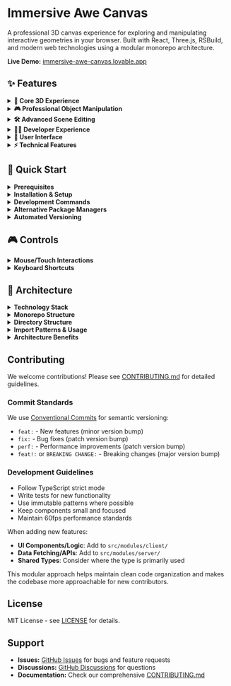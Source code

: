 
# Immersive Awe Canvas

A professional 3D canvas experience for exploring and manipulating interactive geometries in your browser. Built with React, Three.js, RSBuild, and modern web technologies using a modular monorepo architecture.

**Live Demo:** [immersive-awe-canvas.lovable.app](https://immersive-awe-canvas.lovable.app)

## ✨ Features

<details>
<summary><strong>🎯 Core 3D Experience</strong></summary>

- **Multiple Scene Types:** TorusKnot, WobbleField, CrystallineSpire, DistortionSphere, MorphingIcosahedron, WavyGrid, and JellyTorus
- **Dynamic Day/Night Themes:** Toggle between light and dark modes with per-world color schemes
- **Smooth Animations:** Optimized 60fps animations with glitch-free geometry rendering
- **World Navigation:** Seamless transitions between different 3D environments
- **Anti-aliasing:** High-quality rendering with MSAA support

</details>

<details>
<summary><strong>🎮 Professional Object Manipulation</strong></summary>

- **Blender-Style Gizmos:** Precise transform controls with visual axis indicators
- **Smooth Drag Controls:** Fluid object movement with lerp interpolation
- **Object Selection:** Click-to-select with visual wireframe feedback
- **Real-time Updates:** Immediate visual feedback during manipulation
- **Mobile-Optimized:** Enhanced gizmo sensitivity for touch devices

</details>

<details>
<summary><strong>🛠️ Advanced Scene Editing</strong></summary>

- **Live Scene Editor:** Professional settings panel with MVVM architecture
- **Add/Remove Objects:** Dynamic scene composition with multiple geometry types
- **Material Controls:** Real-time adjustment of colors, metalness, roughness, and transparency
- **Transform Properties:** Position, rotation, and scale controls with precise input
- **Object Management:** Organized object list with selection and property editing
- **Collapsible Sections:** Organized UI with glassmorphism effects

</details>

<details>
<summary><strong>👨‍💻 Developer Experience</strong></summary>

- **Semantic Versioning:** Automated GitHub releases following conventional commits
- **TypeScript:** Full type safety with strict mode enabled
- **Modern Architecture:** Modular monorepo with client/server/database/utils separation
- **Performance Optimized:** RSBuild with tree shaking and hot module replacement
- **Comprehensive Testing:** Vitest with 54 passing tests and proper mocking
- **MVVM Pattern:** Clean separation of concerns with ViewModels for complex UI logic

</details>

<details>
<summary><strong>🎨 User Interface</strong></summary>

- **Responsive Design:** Optimized layouts for desktop, tablet, and mobile devices
- **Keyboard Shortcuts:** Complete keyboard navigation and control system
- **Accessibility:** Professional contrast ratios and intuitive interactions
- **Clean Design:** Minimalist interface inspired by Excalidraw and Blender
- **Theme Support:** Dynamic day/night mode switching

</details>

<details>
<summary><strong>⚡ Technical Features</strong></summary>

- **Supabase Integration:** Backend data management with type-safe APIs
- **RSBuild:** Fast development and optimized production builds
- **Component Library:** Comprehensive UI components with shadcn/ui and Radix UI
- **Build Optimization:** Production-ready builds with code splitting and asset optimization
- **GitHub Integration:** Dynamic version display from GitHub releases API

</details>

## 🚀 Quick Start

<details>
<summary><strong>Prerequisites</strong></summary>

- **Node.js 18+** - Required for development
- **[Bun](https://bun.sh/)** - Recommended for optimal performance
- **Git** - For version control

> **⚡ Why Bun?** We use Bun for significantly faster package installation, test execution, and build times compared to npm/yarn.

</details>

<details>
<summary><strong>Installation & Setup</strong></summary>

```bash
# Clone the repository
git clone https://github.com/BA-CalderonMorales/immersive-awe-canvas.git
cd immersive-awe-canvas

# Install Bun (if not already installed)
curl -fsSL https://bun.sh/install | bash

# Install dependencies
bun install

# Start development server with RSBuild
bun run dev
```

The development server will start at `http://localhost:8080` with hot module replacement enabled.

</details>

<details>
<summary><strong>Development Commands</strong></summary>

```bash
# Core Development
bun install          # Install all dependencies
bun run dev          # Start RSBuild dev server (localhost:8080)
bun run build        # Production build with RSBuild
bun run build:dev    # Development build
bun run preview      # Preview production build

# Quality Assurance
bun run test         # Run Vitest test suite (54 tests)
bun run typecheck    # TypeScript validation
bun run lint         # ESLint code analysis

# Monorepo Management
bun run install:all  # Install dependencies for all workspaces
```

</details>

<details>
<summary><strong>Alternative Package Managers</strong></summary>

While Bun is recommended, you can use npm if needed:

```bash
npm install
npm run dev
npm run test
npm run build
```

**Note:** Different package managers may yield different dependency resolution results.

</details>

<details>
<summary><strong>Automated Versioning</strong></summary>

**⚠️ Important:** This project uses automated semantic versioning. Manual version commands are **not used**.

- Versions are automatically bumped based on conventional commits
- Use proper commit prefixes: `fix:`, `feat:`, `BREAKING CHANGE:`
- GitHub Actions handles releases automatically
- See `RULES.md` for detailed versioning guidelines

</details>

## 🎮 Controls

<details>
<summary><strong>Mouse/Touch Interactions</strong></summary>

- **Look Around:** Click and drag to rotate camera
- **Zoom:** Mouse wheel or pinch gestures
- **Select Objects:** Click on any geometry to select
- **Gizmo Control:** Drag transform gizmos for precise movement
- **Mobile Optimized:** Enhanced touch sensitivity for mobile devices

</details>

<details>
<summary><strong>Keyboard Shortcuts</strong></summary>

| Key | Action |
|-----|--------|
| `Space` | Toggle day/night theme |
| `N` / `P` | Next/previous world |
| `Z` | Toggle drag mode for object manipulation |
| `V` | Hide/show UI |
| `E` | Toggle settings panel |
| `S` or `Ctrl+K` | Search worlds |
| `H` | Help dialog |
| `G` | Go to home |
| `C` | Copy scene configuration |
| `.` (Period) | Freeze/unfreeze animations |
| `Esc` | Close dialogs |

</details>

## 🏢 Architecture

<details>
<summary><strong>Technology Stack</strong></summary>

- **Build System:** RSBuild with React plugin and TypeScript support
- **Frontend:** React 18, TypeScript, Tailwind CSS
- **3D Graphics:** Three.js, React Three Fiber, React Three Drei
- **UI Components:** shadcn/ui, Radix UI primitives
- **Backend:** Supabase (PostgreSQL, real-time subscriptions)
- **Testing:** Vitest with comprehensive mocking and 54 test cases
- **Deployment:** GitHub Actions with automated semantic releases
- **Package Manager:** Bun for optimal performance

</details>

<details>
<summary><strong>Monorepo Structure</strong></summary>

This project uses a **modular monorepo architecture** with clear separation of concerns across multiple workspaces:

#### 🖥️ Client Workspace (`client/`)
Frontend React application with modern architecture:
- **Components**: Organized by feature with scene, UI, and layout components
- **Hooks**: Custom React hooks for state management and API integration
- **Context**: React context providers for global state (SceneObjects, Experience, etc.)
- **Pages**: Route-based page components
- **Types**: TypeScript definitions for client-side data structures
- **Test**: Comprehensive test suite with Vitest (54 tests)

#### 🗄️ Server Workspace (`server/`)
Backend utilities and API integrations:
- **GitHub API**: Dynamic version fetching from GitHub releases
- **Security**: Input validation and sanitization utilities
- **Logging**: Structured logging with different levels
- **Validation**: Type guards and data validation functions
- **Utils**: Server-side utility functions

#### 🖾 Database Workspace (`database/`)
Supabase integration and database management:
- **Types**: Auto-generated TypeScript types from Supabase schema
- **Migrations**: Database schema migrations
- **Queries**: Reusable database query functions
- **Hooks**: React hooks for database operations

#### 🛠️ Utils Workspace (`utils/`)
Shared utilities across all workspaces:
- **Common Functions**: Utility functions used by both client and server
- **Type Guards**: Shared type validation functions
- **Constants**: Application-wide constants and configurations

</details>

<details>
<summary><strong>Directory Structure</strong></summary>

```
immersive-awe-canvas/
├── client/                    # Frontend React application
│   ├── components/           # React components organized by feature
│   │   ├── scene/           # 3D scene components (objects, controls, materials)
│   │   ├── ui/              # UI components (buttons, dialogs, forms)
│   │   └── layout/          # Layout components (headers, sidebars)
│   ├── context/             # React context providers
│   │   ├── ExperienceContext.tsx
│   │   ├── SceneObjectsContext.tsx
│   │   └── KeyboardShortcutsContext.tsx
│   ├── hooks/               # Custom React hooks
│   │   ├── useWorlds.ts
│   │   ├── use-mobile.ts
│   │   └── useExperience.ts
│   ├── pages/               # Route-based page components
│   ├── types/               # Client-side TypeScript definitions
│   ├── test/                # Test files and utilities
│   └── lib/                 # Client-side utilities
├── server/                   # Backend utilities and API integrations
│   ├── github-api.ts        # GitHub releases API integration
│   ├── security.ts          # Input validation and sanitization
│   ├── logger.ts            # Structured logging utilities
│   ├── validation.ts        # Type guards and validation
│   └── utils.ts             # Server-side utility functions
├── database/                 # Supabase integration (future expansion)
│   ├── types/               # Auto-generated Supabase types
│   ├── migrations/          # Database schema migrations
│   └── queries/             # Reusable database queries
├── utils/                    # Shared utilities across workspaces
│   ├── typeguards.ts        # Shared type validation
│   ├── utils.ts             # Common utility functions
│   └── constants.ts         # Application constants
├── public/                   # Static assets
├── dist/                     # Built application (generated)
├── rsbuild.config.ts         # RSBuild configuration
├── vitest.config.ts          # Vitest testing configuration
├── package.json              # Root package.json with workspaces
└── tsconfig.json             # TypeScript configuration
```

</details>

<details>
<summary><strong>Import Patterns & Usage</strong></summary>

#### Client-Side Development
Working with UI components and React logic:

```typescript
// Import client components and hooks
import { SceneEditor } from '@/components/scene/editor/SceneEditor';
import { useSceneObjectsContext } from '@/context/SceneObjectsContext';
import { useWorlds } from '@/hooks/useWorlds';
import { SceneConfig } from '@/types/scene';
```

#### Server-Side Integration
Working with APIs and backend utilities:

```typescript
// Import server utilities
import { fetchGitHubReleases } from '@server/github-api';
import { validateInput } from '@server/security';
import { logger } from '@server/logger';
```

#### Shared Utilities
Using common functions across workspaces:

```typescript
// Import shared utilities
import { isValidString } from '@utils/typeguards';
import { formatDate } from '@utils/utils';
```

</details>

<details>
<summary><strong>Architecture Benefits</strong></summary>

1. **🏢 Monorepo Structure**: All related code in one repository with clear workspace boundaries
2. **🔄 Clear Separation**: Client, server, database, and utils are logically separated
3. **🚀 Developer Experience**: Easy to navigate and understand project structure
4. **🔧 Maintainability**: Changes are isolated to appropriate workspaces
5. **📊 Scalability**: Easy to add new features without architectural debt
6. **🧪 Testing**: Comprehensive test coverage with proper mocking strategies
7. **🔄 Type Safety**: Full TypeScript coverage across all workspaces

</details>

## Contributing

We welcome contributions! Please see [CONTRIBUTING.md](CONTRIBUTING.md) for detailed guidelines.

### Commit Standards
We use [Conventional Commits](https://www.conventionalcommits.org/) for semantic versioning:
- `feat:` - New features (minor version bump)
- `fix:` - Bug fixes (patch version bump)  
- `perf:` - Performance improvements (patch version bump)
- `feat!:` or `BREAKING CHANGE:` - Breaking changes (major version bump)

### Development Guidelines
- Follow TypeScript strict mode
- Write tests for new functionality
- Use immutable patterns where possible
- Keep components small and focused
- Maintain 60fps performance standards

When adding new features:
- **UI Components/Logic**: Add to `src/modules/client/`
- **Data Fetching/APIs**: Add to `src/modules/server/`
- **Shared Types**: Consider where the type is primarily used

This modular approach helps maintain clean code organization and makes the codebase more approachable for new contributors.

## License

MIT License - see [LICENSE](LICENSE) for details.

## Support

- **Issues:** [GitHub Issues](../../issues) for bugs and feature requests
- **Discussions:** [GitHub Discussions](../../discussions) for questions
- **Documentation:** Check our comprehensive [CONTRIBUTING.md](CONTRIBUTING.md)
